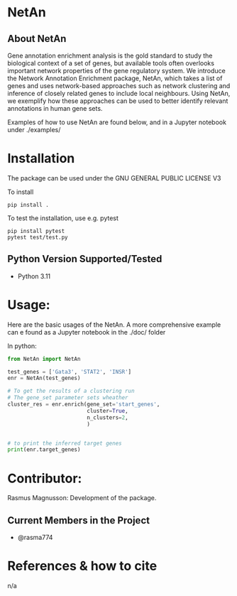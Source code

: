 NetAn
================

About NetAn
-------------
Gene annotation enrichment analysis is the gold standard to study the biological context of a set of genes, but available tools often overlooks important network properties of the gene regulatory system. We introduce the Network Annotation Enrichment package, NetAn, which takes a list of genes and uses network-based approaches such as network clustering and inference of closely related genes to include local neighbours. Using NetAn, we exemplify how these approaches can be used to better identify relevant annotations in human gene sets. 

Examples of how to use NetAn are found below, and in a Jupyter notebook under ./examples/

Installation
============
The package can be used under the GNU GENERAL PUBLIC LICENSE V3

To install 
```consol
pip install .
```

To test the installation, use e.g. pytest 

```consol
pip install pytest
pytest test/test.py 
```


Python Version Supported/Tested
-------------------------------
- Python 3.11


Usage:
======
Here are the basic usages of the NetAn. A more comprehensive example can e found as a Jupyter notebook in the ./doc/ folder

In python:
```python
from NetAn import NetAn

test_genes = ['Gata3', 'STAT2', 'INSR']
enr = NetAn(test_genes)

# To get the results of a clustering run
# The gene_set parameter sets wheather  
cluster_res = enr.enrich(gene_set='start_genes',
                         cluster=True,
                         n_clusters=2,
                         )


# to print the inferred target genes
print(enr.target_genes)
```

Contributor:
=============

Rasmus Magnusson: Development of the package.

Current Members in the Project
------------------------------
- @rasma774

References & how to cite
======================
n/a
